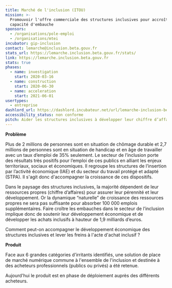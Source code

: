 ```yaml
---
title: Marché de l'inclusion (ITOU)
mission: >-
  Promouvoir l'offre commerciale des structures inclusives pour accroître leur
  capacité d'embauche
sponsors:
  - /organisations/pole-emploi
  - /organisations/mtei
incubator: gip-inclusion
contact: lemarche@inclusion.beta.gouv.fr
stats_url: https://lemarche.inclusion.beta.gouv.fr/stats/
link: https://lemarche.inclusion.beta.gouv.fr
stats: true
phases:
  - name: investigation
    start: 2020-03-16
  - name: construction
    start: 2020-06-30
  - name: acceleration
    start: 2021-06-01
usertypes:
  - entreprise
dashlord_url: https://dashlord.incubateur.net/url/lemarche-inclusion-beta-gouv-fr/
accessibility_status: non conforme
pitch: Aider les structures inclusives à développer leur chiffre d’affaires test
---
```


**Problème**

Plus de 2 millions de personnes sont en situation de chômage durable et 2,7 millions de personnes sont en situation de handicap et en âge de travailler avec un taux d’emploi de 35% seulement. Le secteur de l’inclusion porte des résultats très positifs pour l’emploi de ces publics en alliant les enjeux territoriaux, sociaux et économiques. Il regroupe les structures de l’insertion par l’activité économique (IAE) et du secteur du travail protégé et adapté (STPA). Il s'agit donc d'accompagner la croissance de ces dispositifs.

Dans le paysage des structures inclusives, la majorité dépendent de leur ressources propres (chiffre d’affaires) pour assurer leur pérennité et leur développement. Or la dynamique “naturelle” de croissance des ressources propres ne sera pas suffisante pour absorber 100 000 emplois supplémentaires. Faire croître les embauches dans le secteur de l’inclusion implique donc de soutenir leur développement économique et de développer les achats inclusifs à hauteur de 1,9 milliards d’euros.

Comment peut-on accompagner le développement économique des structures inclusives et lever les freins à l'acte d'achat inclusif ?

**Produit**

Face aux 6 grandes catégories d'irritants identifiés, une solution de place de marché numérique commune à l'ensemble de l'inclusion et destinée à des acheteurs professionnels (publics ou privés) a été retenue.

Aujourd'hui le produit est en phase de déploiement auprès des différents acheteurs.
